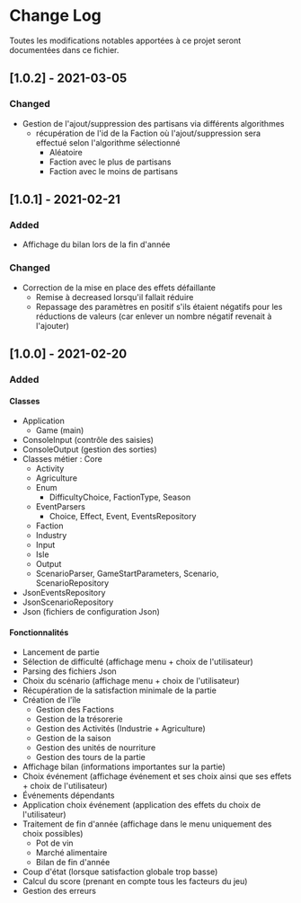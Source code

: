 # Change Log
Toutes les modifications notables apportées à ce projet seront documentées dans ce fichier.

## [1.0.2] - 2021-03-05
### Changed
- Gestion de l'ajout/suppression des partisans via différents algorithmes
  - récupération de l'id de la Faction où l'ajout/suppression sera effectué selon l'algorithme sélectionné
    - Aléatoire
    - Faction avec le plus de partisans
    - Faction avec le moins de partisans

## [1.0.1] - 2021-02-21
### Added
- Affichage du bilan lors de la fin d'année
### Changed
- Correction de la mise en place des effets défaillante
  - Remise à decreased lorsqu'il fallait réduire
  - Repassage des paramètres en positif s'ils étaient négatifs pour les réductions de valeurs 
    (car enlever un nombre négatif revenait à l'ajouter)

## [1.0.0] - 2021-02-20
### Added
#### Classes
- Application
  - Game (main)
- ConsoleInput (contrôle des saisies)
- ConsoleOutput (gestion des sorties)
- Classes métier : Core
    - Activity
    - Agriculture
    - Enum
        - DifficultyChoice, FactionType, Season
    - EventParsers
        - Choice, Effect, Event, EventsRepository
    - Faction
    - Industry
    - Input
    - Isle
    - Output
    - ScenarioParser, GameStartParameters, Scenario, ScenarioRepository
- JsonEventsRepository
- JsonScenarioRepository
- Json (fichiers de configuration Json)

#### Fonctionnalités
- Lancement de partie
- Sélection de difficulté (affichage menu + choix de l'utilisateur)
- Parsing des fichiers Json
- Choix du scénario (affichage menu + choix de l'utilisateur)
- Récupération de la satisfaction minimale de la partie
- Création de l'île
  - Gestion des Factions
  - Gestion de la trésorerie
  - Gestion des Activités (Industrie + Agriculture)
  - Gestion de la saison
  - Gestion des unités de nourriture
  - Gestion des tours de la partie
- Affichage bilan (informations importantes sur la partie)
- Choix événement (affichage événement et ses choix ainsi que ses effets + choix de l'utilisateur)
- Événements dépendants
- Application choix événement (application des effets du choix de l'utilisateur)
- Traitement de fin d'année (affichage dans le menu uniquement des choix possibles)
  - Pot de vin
  - Marché alimentaire
  - Bilan de fin d'année
- Coup d'état (lorsque satisfaction globale trop basse)
- Calcul du score (prenant en compte tous les facteurs du jeu)
- Gestion des erreurs
